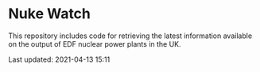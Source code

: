 # Nuke Watch

This repository includes code for retrieving the latest information available on the output of EDF nuclear power plants in the UK.

Last updated: 2021-04-13 15:11